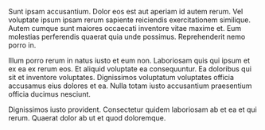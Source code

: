 Sunt ipsam accusantium. Dolor eos est aut aperiam id autem rerum. Vel voluptate ipsum ipsam rerum sapiente reiciendis exercitationem similique. Autem cumque sunt maiores occaecati inventore vitae maxime et. Eum molestias perferendis quaerat quia unde possimus. Reprehenderit nemo porro in.
 Illum porro rerum in natus iusto et eum non. Laboriosam quis qui ipsum et ex ea ex rerum eos. Et aliquid voluptate ea consequuntur. Ea doloribus qui sit et inventore voluptates. Dignissimos voluptatum voluptates officia accusamus eius dolores et ea. Nulla totam iusto accusantium praesentium officia ducimus nesciunt.
 Dignissimos iusto provident. Consectetur quidem laboriosam ab et ea et qui rerum. Quaerat dolor ab ut et quod doloremque.